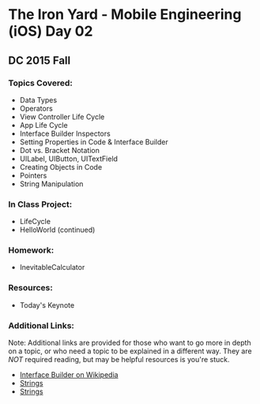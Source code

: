 # The Iron Yard - Mobile Engineering (iOS) Day 02
## DC 2015 Fall

### Topics Covered:
* Data Types
* Operators
* View Controller Life Cycle
* App Life Cycle
* Interface Builder Inspectors
* Setting Properties in Code & Interface Builder
* Dot vs. Bracket Notation
* UILabel, UIButton, UITextField
* Creating Objects in Code
* Pointers
* String Manipulation

### In Class Project:
* LifeCycle
* HelloWorld (continued)

### Homework:
* InevitableCalculator

### Resources:
* Today's Keynote

### Additional Links:
Note: Additional links are provided for those who want to go more in depth on a topic, or who need a topic to be explained in a different way. They are _NOT_ required reading, but may be helpful resources is you're stuck.

* [Interface Builder on Wikipedia](http://en.wikipedia.org/wiki/Interface_Builder)
* [Strings](http://rypress.com/tutorials/objective-c/data-types/nsstring)
* [Strings](http://www.idev101.com/code/Objective-C/Strings/split.html)

